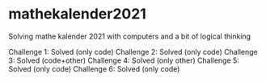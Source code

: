 # mathekalender2021
Solving mathe kalender 2021 with computers and a bit of logical thinking

Challenge 1: Solved (only code)
Challenge 2: Solved (only code)
Challenge 3: Solved (code+other)
Challenge 4: Solved (only other)
Challenge 5: Solved (only code)
Challenge 6: Solved (only code)
